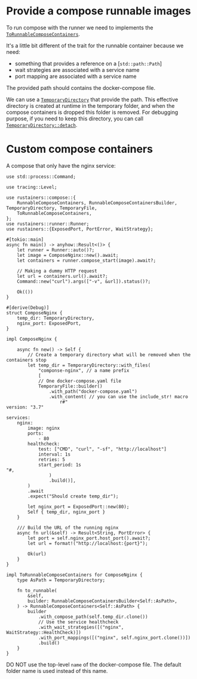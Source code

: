 # Provide a compose runnable images

To run compose with the runner we need to implements the [`ToRunnableComposeContainers`](crate::compose::ToRunnableComposeContainers).

It's a little bit different of the trait for the runnable container because we need:

- something that provides a reference on a [`std::path::Path`]
- wait strategies are associated with a service name
- port mapping are associated with a service name

The provided path should contains the docker-compose file.

We can use a [`TemporaryDirectory`](crate::compose::TemporaryDirectory) that provide the path.
This effective directory is created at runtime in the temporary folder, 
and when the compose containers is dropped this folder is removed.
For debugging purpose, if you need to keep this directory, you can call 
[`TemporaryDirectory::detach`](crate::compose::TemporaryDirectory::detach).

# Custom compose containers

A compose that only have the nginx service:


```rust, no_run
use std::process::Command;

use tracing::Level;

use rustainers::compose::{
    RunnableComposeContainers, RunnableComposeContainersBuilder, TemporaryDirectory, TemporaryFile,
    ToRunnableComposeContainers,
};
use rustainers::runner::Runner;
use rustainers::{ExposedPort, PortError, WaitStrategy};

#[tokio::main]
async fn main() -> anyhow::Result<()> {
    let runner = Runner::auto()?;
    let image = ComposeNginx::new().await;
    let containers = runner.compose_start(image).await?;

    // Making a dummy HTTP request
    let url = containers.url().await?;
    Command::new("curl").args(["-v", &url]).status()?;

    Ok(())
}

#[derive(Debug)]
struct ComposeNginx {
    temp_dir: TemporaryDirectory,
    nginx_port: ExposedPort,
}

impl ComposeNginx {

    async fn new() -> Self {
        // Create a temporary directory what will be removed when the containers stop
        let temp_dir = TemporaryDirectory::with_files(
            "componse-nginx", // a name prefix
            [
            // One docker-compose.yaml file
            TemporaryFile::builder()
                .with_path("docker-compose.yaml")
                .with_content( // you can use the include_str! macro
                    r#"
version: "3.7"

services:
    nginx:
        image: nginx
        ports:
            - 80
        healthcheck:
            test: ["CMD", "curl", "-sf", "http://localhost"]
            interval: 1s
            retries: 5
            start_period: 1s
"#,
                )
                .build()],
        )
        .await
        .expect("Should create temp_dir");

        let nginx_port = ExposedPort::new(80);
        Self { temp_dir, nginx_port }
    }

    /// Build the URL of the running nginx
    async fn url(&self) -> Result<String, PortError> {
        let port = self.nginx_port.host_port().await?;
        let url = format!("http://localhost:{port}");

        Ok(url)
    }
}

impl ToRunnableComposeContainers for ComposeNginx {
    type AsPath = TemporaryDirectory;

    fn to_runnable(
        &self,
        builder: RunnableComposeContainersBuilder<Self::AsPath>,
    ) -> RunnableComposeContainers<Self::AsPath> {
        builder
            .with_compose_path(self.temp_dir.clone())
            // Use the service healthcheck
            .with_wait_strategies([("nginx", WaitStrategy::HealthCheck)])
            .with_port_mappings([("nginx", self.nginx_port.clone())])
            .build()
    }
}
```

<div class="warning">
DO NOT use the top-level <code>name</code> of the docker-compose file.
The default folder name is used instead of this name.
</div>

